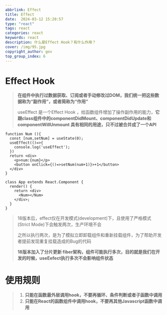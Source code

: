 ```yaml
---
abbrlink: Effect
title: Effect
date:  2024-03-12 15:20:57
type: "react"
tags: react
categories: react
keywords: react
description: 什么是Effect Hook？有什么作用？
cover: /img/95.jpg
copyright_author: gov
top_group_index: 6
---
```

# Effect Hook

> **在组件中执行过数据获取、订阅或者手动修改过DOM，我们统一把这些数据称为“副作用”，或者简称为“作用”**
>
> useEffect 是一个Effect Hook ，给函数组件增加了操作副作用的能力，**它跟class组件中的componentDidMount、componentDidUpdate和componentWillUnmount 具有相同的用途，只不过被合并成了一个API**

```react
function Num (){
  const [num,setNum] = useState(0);
  useEffect(()=>{
    console.log('useEffect');
  })
  return <div>
    <p>num:{num}</p>
    <button onClick={()=>setNum(num+1)}>+1</button>
  </div>
}

class App extends React.Component {
  render() {
    return <div>
      <Num></Num>
    </div>;
  }
}
```

>  18版本后，effect仅在开发模式(development)下，且使用了严格模式(Strict Mode)下会触发两次，生产环境不会
>
> 之所以执行两次，是为了模拟立即卸载组件和重新挂载组件，为了帮助开发者提前发现重复挂载造成的Bug的代码
>
> **18版本加入了分片更新 fiber架构，组件可能执行多次，目的就是我们在开发的时候，useEefect执行多次不会影响组件状态**

# 使用规则

> 1. **只能在函数最外层调用hook，不要再循环、条件判断或者子函数中调用**
> 2. **只能在React的函数组件中调用hook，不要再其他Javascript函数中调用**

